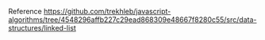 Reference
https://github.com/trekhleb/javascript-algorithms/tree/4548296affb227c29ead868309e48667f8280c55/src/data-structures/linked-list
